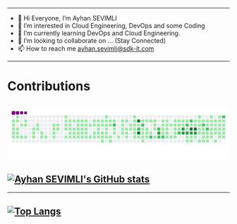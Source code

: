 --------------------------------------------------------------------------------------------------------------------
- 👋 Hi Everyone, I’m Ayhan SEVIMLI
- 👀 I’m interested in Cloud Engineering, DevOps and some Coding
- 🌱 I’m currently learning DevOps and Cloud Engineering.
- 💞️ I’m looking to collaborate on ... (Stay Connected)
- 📫 How to reach me ayhan.sevimli@sdk-it.com

<!---
ayhansevimli/ayhansevimli is a ✨ special ✨ repository because its `README.md` (this file) appears on your GitHub profile.
You can click the Preview link to take a look at your changes.

--->
--------------------------------------------------------------------------------------------------------------------
# Contributions

![snake gif](https://github.com/ayhansevimli/ayhansevimli/blob/output/github-contribution-grid-snake.gif)
--------------------------------------------------------------------------------------------------------------------
[![Ayhan SEVIMLI's GitHub stats](https://github-readme-stats.vercel.app/api?username=ayhansevimli)](https://github.com/ayhansevimli/github-readme-stats)
--------------------------------------------------------------------------------------------------------------------
<!---
--------------------------------------------------------------------------------------------------------------------
[![Readme Card](https://github-readme-stats.vercel.app/api/pin/?username=ayhansevimli&repo=github-readme-stats)](https://github.com/ayhansevimli/github-readme-stats)
--------------------------------------------------------------------------------------------------------------------
--->
--------------------------------------------------------------------------------------------------------------------
[![Top Langs](https://github-readme-stats.vercel.app/api/top-langs/?username=ayhansevimli&layout=compact)](https://github.com/ayhansevimli/github-readme-stats)
--------------------------------------------------------------------------------------------------------------------

<!---

--->

<!---

--->

<!---

--->

